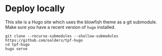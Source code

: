 # Deploy locally

This site is a Hugo site which uses the blowfish theme as a git submodule. Make
sure you have a recent version of `hugo` installed.

```
git clone --recurse-submodules --shallow-submodules https://github.com/oalders/tpf-hugo
cd tpf-hugo
hugo serve
```
